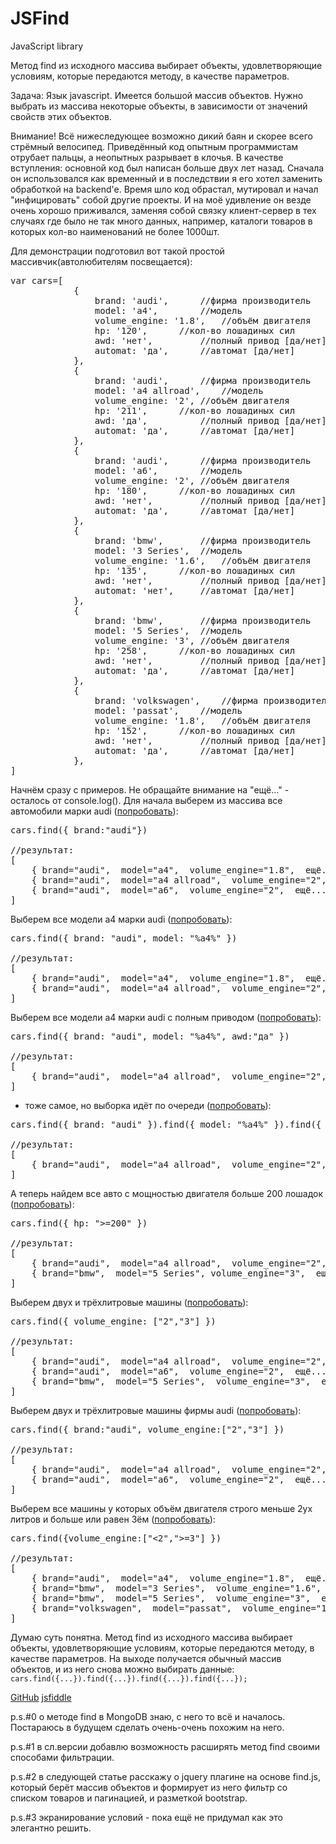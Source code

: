 JSFind
======

JavaScript library

Метод find из исходного массива выбирает объекты, удовлетворяющие условиям, которые передаются методу, в качестве параметров.


Задача: Язык javascript. Имеется большой массив объектов. Нужно выбрать из массива некоторые объекты, в зависимости от значений свойств этих объектов.

Внимание! Всё нижеследующее возможно дикий баян и скорее всего стрёмный велосипед. Приведённый код опытным программистам отрубает пальцы, а неопытных разрывает в клочья.
<habracut />
В качестве вступления: основной код был написан больше двух лет назад. Сначала он использовался как временный и в последствии я его хотел заменить обработкой на backend'e. Время шло код обрастал, мутировал и начал "инфицировать" собой другие проекты. И на моё удивление он везде очень хорошо приживался, заменяя собой связку клиент-сервер в тех случаях где было не так много данных, например, каталоги товаров в которых кол-во наименований не более 1000шт.

Для демонстрации подготовил вот такой простой массивчик(автолюбителям посвещается):

<pre>
var cars=[
			{
				brand: 'audi',		//фирма производитель
				model: 'a4',		//модель
				volume_engine: '1.8',	//объём двигателя
				hp: '120',		//кол-во лошадиных сил
				awd: 'нет',   		//полный привод [да/нет]
				automat: 'да',		//автомат [да/нет]
			},
			{
				brand: 'audi',		//фирма производитель
				model: 'a4 allroad',	//модель
				volume_engine: '2',	//объём двигателя
				hp: '211',		//кол-во лошадиных сил
				awd: 'да',   		//полный привод [да/нет]
				automat: 'да',		//автомат [да/нет]
			},
			{
				brand: 'audi',		//фирма производитель
				model: 'a6',		//модель
				volume_engine: '2',	//объём двигателя
				hp: '180',		//кол-во лошадиных сил
				awd: 'нет',   		//полный привод [да/нет]
				automat: 'да',		//автомат [да/нет]
			},
			{
				brand: 'bmw',		//фирма производитель
				model: '3 Series',	//модель
				volume_engine: '1.6',	//объём двигателя
				hp: '135',		//кол-во лошадиных сил
				awd: 'нет',   		//полный привод [да/нет]
				automat: 'нет',		//автомат [да/нет]
			},
			{
				brand: 'bmw',		//фирма производитель
				model: '5 Series',	//модель
				volume_engine: '3',	//объём двигателя
				hp: '258',		//кол-во лошадиных сил
				awd: 'нет',   		//полный привод [да/нет]
				automat: 'да',		//автомат [да/нет]
			},
			{
				brand: 'volkswagen',	//фирма производитель
				model: 'passat',	//модель
				volume_engine: '1.8',	//объём двигателя
				hp: '152',		//кол-во лошадиных сил
				awd: 'нет',   		//полный привод [да/нет]
				automat: 'да',		//автомат [да/нет]
			},
]
</pre>

Начнём сразу с примеров. Не обращайте внимание на "ещё..." - осталось от console.log(). Для начала выберем из массива все автомобили марки audi (<a target="_blank" href="http://jsfiddle.net/4StSw/2/">попробовать</a>):

<pre>
cars.find({ brand:"audi"})

//результат:
[
	{ brand="audi",  model="a4",  volume_engine="1.8",  ещё...}, 
	{ brand="audi",  model="a4 allroad",  volume_engine="2",  ещё...},
	{ brand="audi",  model="a6",  volume_engine="2",  ещё...}
]
</pre>


Выберем все модели a4 марки audi (<a target="_blank" href="http://jsfiddle.net/4StSw/3/">попробовать</a>):

<pre>
cars.find({ brand: "audi", model: "%a4%" })

//результат:
[
	{ brand="audi",  model="a4",  volume_engine="1.8",  ещё...},
	{ brand="audi",  model="a4 allroad",  volume_engine="2",  ещё...}
]
</pre>

Выберем все модели a4 марки audi с полным приводом (<a target="_blank" href="http://jsfiddle.net/4StSw/4/">попробовать</a>):

<pre>
cars.find({ brand: "audi", model: "%a4%", awd:"да" })

//результат:
[
	{ brand="audi",  model="a4 allroad",  volume_engine="2",  ещё...}
]
</pre>

- тоже самое, но выборка идёт по очереди (<a target="_blank" href="http://jsfiddle.net/4StSw/5/">попробовать</a>):

<pre>
cars.find({ brand: "audi" }).find({ model: "%a4%" }).find({ awd: "да" })

//результат:
[
	{ brand="audi",  model="a4 allroad",  volume_engine="2",  ещё...}
]
</pre>

А теперь найдем все авто с мощностью двигателя больше 200 лошадок (<a target="_blank" href="http://jsfiddle.net/4StSw/6/">попробовать</a>):

<pre>
cars.find({ hp: ">=200" })

//результат:
[
	{ brand="audi",  model="a4 allroad",  volume_engine="2",  ещё...}, 
	{ brand="bmw",  model="5 Series", volume_engine="3",  ещё...}
]
</pre>

Выберем двух и трёхлитровые машины (<a target="_blank" href="http://jsfiddle.net/4StSw/7/">попробовать</a>):

<pre>
cars.find({ volume_engine: ["2","3"] })

//результат:
[
	{ brand="audi",  model="a4 allroad",  volume_engine="2",  ещё...}, 
	{ brand="audi",  model="a6",  volume_engine="2",  ещё...}, 
	{ brand="bmw",  model="5 Series",  volume_engine="3",  ещё...}
]
</pre>

Выберем двух и трёхлитровые машины фирмы audi (<a target="_blank" href="http://jsfiddle.net/4StSw/8/">попробовать</a>):

<pre>
cars.find({ brand:"audi", volume_engine:["2","3"] })

//результат:
[
	{ brand="audi",  model="a4 allroad",  volume_engine="2",  ещё...}, 
	{ brand="audi",  model="a6",  volume_engine="2",  ещё...}
]
</pre>

Выберем все машины у которых объём двигателя строго меньше 2ух литров и больше или равен 3ём (<a target="_blank" href="http://jsfiddle.net/4StSw/9/">попробовать</a>):

<pre>
cars.find({volume_engine:["<2",">=3"] })

//результат:
[
	{ brand="audi",  model="a4",  volume_engine="1.8",  ещё...}, 
	{ brand="bmw",  model="3 Series",  volume_engine="1.6",  ещё...}, 
	{ brand="bmw",  model="5 Series",  volume_engine="3",  ещё...},
	{ brand="volkswagen",  model="passat",  volume_engine="1.8",  ещё...}
]
</pre>

Думаю суть понятна. Метод find из исходного массива выбирает объекты, удовлетворяющие условиям, которые передаются методу, в качестве параметров. На выходе получается обычный массив объектов, и из него снова можно выбирать данные: `cars.find({...}).find({...}).find({...}).find({...});`

<a target="_blank" href="https://github.com/babarun/JSFind">GitHub</a>
<a target="_blank" href="http://jsfiddle.net/4StSw/1/">jsfiddle</a>

p.s.#0 о методе find в MongoDB знаю, с него то всё и началось. Постараюсь в будущем сделать очень-очень похожим на него.

p.s.#1 в сл.версии добавлю возможность расширять метод find своими способами фильтрации.

p.s.#2 в следующей статье расскажу о jquery плагине на основе find.js, который берёт массив объектов и формирует из него фильтр со списком товаров и пагинацией, и разметкой bootstrap.

p.s.#3 экранирование условий - пока ещё не придумал как это элегантно решить.
